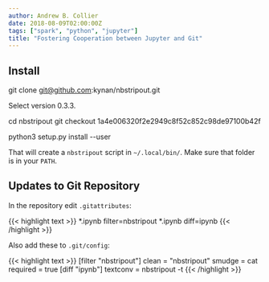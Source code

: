 ```yaml
---
author: Andrew B. Collier
date: 2018-08-09T02:00:00Z
tags: ["spark", "python", "jupyter"]
title: "Fostering Cooperation between Jupyter and Git"
---
```


## Install 

git clone git@github.com:kynan/nbstripout.git

Select version 0.3.3.

cd nbstripout
git checkout 1a4e006320f2e2949c8f52c852c98de97100b42f

python3 setup.py install --user

That will create a `nbstripout` script in `~/.local/bin/`. Make sure that folder is in your `PATH`.

## Updates to Git Repository

In the repository edit `.gitattributes`:

{{< highlight text >}}
*.ipynb filter=nbstripout
*.ipynb diff=ipynb
{{< /highlight >}}

Also add these to `.git/config`:

{{< highlight text >}}
[filter "nbstripout"]
	clean = "nbstripout"
	smudge = cat
	required = true
[diff "ipynb"]
	textconv = nbstripout -t
{{< /highlight >}}